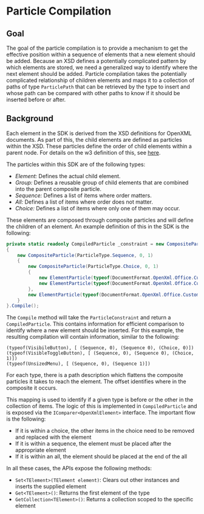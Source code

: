 Particle Compilation
====================

## Goal

The goal of the particle compilation is to provide a mechanism to get the effective position within a sequence of elements that a new element should be added. Because an XSD defines a potentially complicated pattern by which elements are stored, we need a generalized way to identify where the next element should be added. Particle compilation takes the potentially complicated relationship of children elements and maps it to a collection of paths of type `ParticlePath` that can be retrieved by the type to insert and whose path can be compared with other paths to know if it should be inserted before or after.

## Background

Each element in the SDK is derived from the XSD definitions for OpenXML documents. As part of this, the child elements are defined as particles within the XSD. These particles define the order of child elements within a parent node. For details on the w3 definition of this, see [here](https://www.w3.org/TR/xmlschema11-1/structures.diff-wd.html#cParticles).

The particles within this SDK are of the following types:

- *Element:* Defines the actual child element.
- *Group:* Defines a reusable group of child elements that are combined into the parent composite particle.
- *Sequence:* Defines a list of items where order matters.
- *All:* Defines a list of items where order does not matter.
- *Choice:* Defines a list of items where only one of them may occur.

These elements are composed through composite particles and will define the children of an element. An example definition of this in the SDK is the following:

```csharp
private static readonly CompiledParticle _constraint = new CompositeParticle(ParticleType.Sequence, 1, 1)
{
    new CompositeParticle(ParticleType.Sequence, 0, 1)
    {
        new CompositeParticle(ParticleType.Choice, 0, 1)
        {
            new ElementParticle(typeof(DocumentFormat.OpenXml.Office.CustomUI.VisibleButton), 1, 1),
            new ElementParticle(typeof(DocumentFormat.OpenXml.Office.CustomUI.VisibleToggleButton), 1, 1)
        },
        new ElementParticle(typeof(DocumentFormat.OpenXml.Office.CustomUI.UnsizedMenu), 1, 1)
    }
}.Compile();
```

The `Compile` method will take the `ParticleConstraint` and return a `CompiledParticle`. This contains information for efficient comparison to identify where a new element should be inserted. For this example, the resulting compilation will contain information, similar to the following:

```
(typeof(VisibileButton), [ (Sequence, 0), (Sequence 0), (Choice, 0)])
(typeof(VisibleToggleButton), [ (Sequence, 0), (Sequence 0), (Choice, 1)])
(typeof(UnsizedMenu), [ (Sequence, 0), (Sequence 1)])
```

For each type, there is a path description which flattens the composite particles it takes to reach the element. The offset identifies where in the composite it occurs.

This mapping is used to identify if a given type is before or the other in the collection of items. The logic of this is implemented in `CompiledParticle` and is exposed via the `IComparer<OpenXmlElement>` interface. The important flow is the following:

- If it is within a choice, the other items in the choice need to be removed and replaced with the element
- If it is within a sequence, the element must be placed after the appropriate element
- If it is within an all, the element should be placed at the end of the all

In all these cases, the APIs expose the following methods:

- `Set<TElement>(TElement element)`: Clears out other instances and inserts the supplied element
- `Get<TElement>()`: Returns the first element of the type
- `GetCollection<TElement>()`: Returns a collection scoped to the specific element
